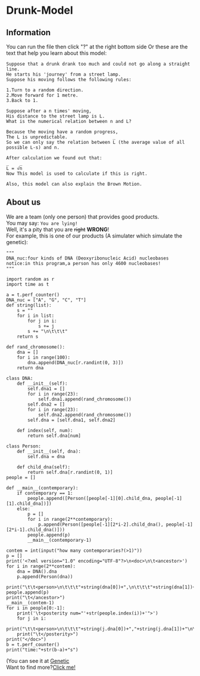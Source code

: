 # Drunk-Model
## Information
You can run the file then click "?" at the right bottom side
Or these are the text that help you learn about this model:
```
Suppose that a drunk drank too much and could not go along a straight line.
He starts his 'journey' from a street lamp.
Suppose his moving follows the following rules:

1.Turn to a random direction.
2.Move forward for 1 metre.
3.Back to 1.

Suppose after a n times' moving,
His distance to the street lamp is L.
What is the numerical relation between n and L?

Because the moving have a random progress,
The L is unpredictable.                 _
So we can only say the relation between L (the average value of all possible L-s) and n.

After calculation we found out that:
_    _
L = √n
Now This model is used to calculate if this is right.

Also, this model can also explain the Brown Motion.
```


## About us
We are a team (only one person) that provides good products.  
You may say: `You are lying!`  
Well, it's a pity that you are ~~right~~ <b>WRONG</b>!  
For example, this is one of our products (A simulater which simulate the genetic):
```
"""
DNA_nuc:four kinds of DNA (Deoxyribonucleic Acid) nucleobases
notice:in this program,a person has only 4600 nucleobases!
"""

import random as r
import time as t

a = t.perf_counter()
DNA_nuc = ["A", "G", "C", "T"]
def string(list):
    s = ""
    for i in list:
        for j in i:
            s += j
        s += "\n\t\t\t"
    return s

def rand_chromosome():
    dna = []
    for i in range(100):
        dna.append(DNA_nuc[r.randint(0, 3)])
    return dna

class DNA:
    def __init__(self):
        self.dna1 = []
        for i in range(23):
            self.dna1.append(rand_chromosome())
        self.dna2 = []
        for i in range(23):
            self.dna2.append(rand_chromosome())
        self.dna = [self.dna1, self.dna2]

    def index(self, num):
        return self.dna[num]

class Person:
    def __init__(self, dna):
        self.dna = dna

    def child_dna(self):
        return self.dna[r.randint(0, 1)]
people = []

def __main__(contemporary):
    if contemporary == 1:
        people.append([Person([people[-1][0].child_dna, people[-1][1].child_dna])])
    else:
        p = []
        for i in range(2**contemporary):
            p.append(Person([people[-1][2*i-2].child_dna(), people[-1][2*i-1].child_dna()]))
        people.append(p)
        __main__(contemporary-1)

contem = int(input("how many contemporaries?(>1)"))
p = []
print('<?xml version="1.0" encoding="UTF-8"?>\n<doc>\n\t<ancestor>')
for i in range(2**contem):
    dna = DNA().dna
    p.append(Person(dna))
    print("\t\t<person>\n\t\t\t"+string(dna[0])+",\n\t\t\t"+string(dna[1])+"\n\t\t</person>")
people.append(p)
print("\t</ancestor>")
__main__(contem-1)
for i in people[0:-1]:
    print('\t<posterity num="'+str(people.index(i))+'">')
    for j in i:
        print("\t\t<person>\n\t\t\t"+string(j.dna[0])+","+string(j.dna[1])+"\n\t\t</person>")
    print("\t</posterity>")
print("</doc>")
b = t.perf_counter()
print("time:"+str(b-a)+"s")
```
(You can see it at <a href="https://github.com/BlueSilenceLiu/Genetic/tree/main">Genetic</a>  
Want to find more?<a href="https://github.com/BlueSilenceLiu?tab=repositories">Click me!</a>
